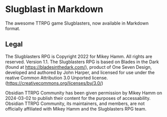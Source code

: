 # Slugblast in Markdown
The awesome TTRPG game Slugblasters, now available in Markdown format.


## Legal

The Slugblasters RPG is Copyright 2022 for Mikey Hamm. All rights are reserved. Version 1.1.
The Slugblasters RPG is based on Blades in the Dark (found at https://bladesinthedark.com/), product of One Seven Design, developed and authored by John Harper, and licensed for use under the reative Common Attribution 3.0 Unported license. (https://creativecommons.org/licenses/by/3.0/)

Obsidian TTRPG Community has been given permission by Mikey Hamm on 2024-03-02 to publish their content for the purposes of accessability. Obsidian TTRPG Community, its maintainers, and members, are not officially affiliated with Mikey Hamm and the Slugblasters RPG team.
